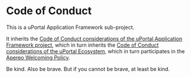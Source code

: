 # Code of Conduct

This is a uPortal Application Framework sub-project.

It inherits the [Code of Conduct considerations of the uPortal Application Framework project][uPortal Application Framework Code of Conduct], which in turn inherits the [Code of Conduct considerations of the uPortal Ecosystem][uPortal Code of Conduct], which in turn participates in the [Apereo Welcoming Policy][].

Be kind. Also be brave. But if you cannot be brave, at least be kind.

[uPortal Application Framework Code of Conduct]: https://github.com/UW-Madison-DoIT/uw-frame/blob/master/CODE_OF_CONDUCT.md
[uPortal Code of Conduct]: https://github.com/Jasig/uPortal/blob/master/CODE_OF_CONDUCT.md
[Apereo Welcoming Policy]: https://www.apereo.org/content/apereo-welcoming-policy
